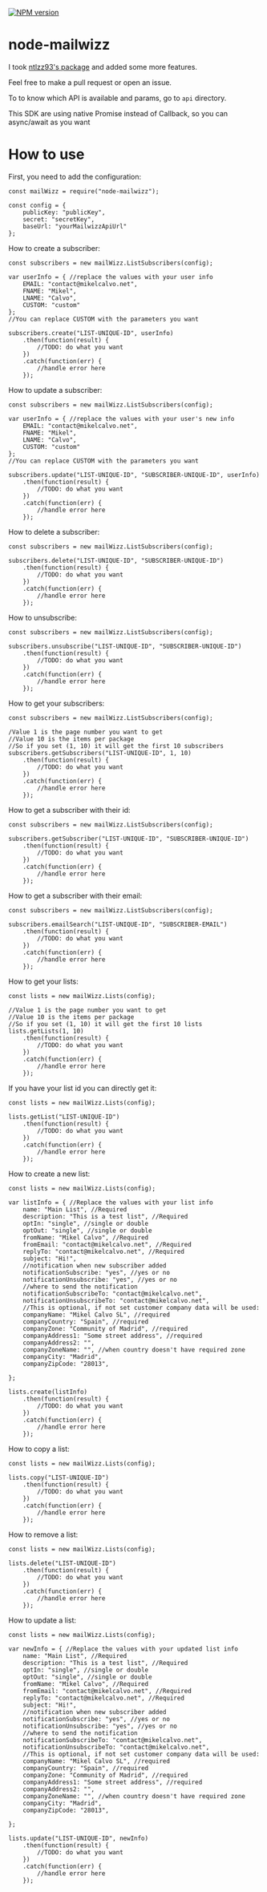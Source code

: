 [![NPM version][npm-version-image]][npm-url]

# node-mailwizz

I took [ntlzz93's package](https://github.com/ntlzz93/node-mailwizz-sdk) and added some more features.

Feel free to make a pull request or open an issue.

To to know which API is available and params, go to `api` directory.

This SDK are using native Promise instead of Callback, so you can async/await as you want

# How to use

First, you need to add the configuration:

```
const mailWizz = require("node-mailwizz");

const config = {
    publicKey: "publicKey",
    secret: "secretKey",
    baseUrl: "yourMailwizzApiUrl"
};
```

How to create a subscriber:

```
const subscribers = new mailWizz.ListSubscribers(config);

var userInfo = { //replace the values with your user info
    EMAIL: "contact@mikelcalvo.net",
    FNAME: "Mikel",
    LNAME: "Calvo",
    CUSTOM: "custom"
};
//You can replace CUSTOM with the parameters you want

subscribers.create("LIST-UNIQUE-ID", userInfo)
    .then(function(result) {
        //TODO: do what you want
    })
    .catch(function(err) {
        //handle error here
    });
```

How to update a subscriber:

```
const subscribers = new mailWizz.ListSubscribers(config);

var userInfo = { //replace the values with your user's new info
    EMAIL: "contact@mikelcalvo.net",
    FNAME: "Mikel",
    LNAME: "Calvo",
    CUSTOM: "custom"
};
//You can replace CUSTOM with the parameters you want

subscribers.update("LIST-UNIQUE-ID", "SUBSCRIBER-UNIQUE-ID", userInfo)
    .then(function(result) {
        //TODO: do what you want
    })
    .catch(function(err) {
        //handle error here
    });
```

How to delete a subscriber:

```
const subscribers = new mailWizz.ListSubscribers(config);

subscribers.delete("LIST-UNIQUE-ID", "SUBSCRIBER-UNIQUE-ID")
    .then(function(result) {
        //TODO: do what you want
    })
    .catch(function(err) {
        //handle error here
    });
```

How to unsubscribe:

```
const subscribers = new mailWizz.ListSubscribers(config);

subscribers.unsubscribe("LIST-UNIQUE-ID", "SUBSCRIBER-UNIQUE-ID")
    .then(function(result) {
        //TODO: do what you want
    })
    .catch(function(err) {
        //handle error here
    });
```

How to get your subscribers:

```
const subscribers = new mailWizz.ListSubscribers(config);

/Value 1 is the page number you want to get
//Value 10 is the items per package
//So if you set (1, 10) it will get the first 10 subscribers
subscribers.getSubscribers("LIST-UNIQUE-ID", 1, 10)
    .then(function(result) {
        //TODO: do what you want
    })
    .catch(function(err) {
        //handle error here
    });
```

How to get a subscriber with their id:

```
const subscribers = new mailWizz.ListSubscribers(config);

subscribers.getSubscriber("LIST-UNIQUE-ID", "SUBSCRIBER-UNIQUE-ID")
    .then(function(result) {
        //TODO: do what you want
    })
    .catch(function(err) {
        //handle error here
    });
```

How to get a subscriber with their email:

```
const subscribers = new mailWizz.ListSubscribers(config);

subscribers.emailSearch("LIST-UNIQUE-ID", "SUBSCRIBER-EMAIL")
    .then(function(result) {
        //TODO: do what you want
    })
    .catch(function(err) {
        //handle error here
    });
```

How to get your lists:

```
const lists = new mailWizz.Lists(config);

//Value 1 is the page number you want to get
//Value 10 is the items per package
//So if you set (1, 10) it will get the first 10 lists
lists.getLists(1, 10)
    .then(function(result) {
        //TODO: do what you want
    })
    .catch(function(err) {
        //handle error here
    });
```

If you have your list id you can directly get it:

```
const lists = new mailWizz.Lists(config);

lists.getList("LIST-UNIQUE-ID")
    .then(function(result) {
        //TODO: do what you want
    })
    .catch(function(err) {
        //handle error here
    });
```

How to create a new list:

```
const lists = new mailWizz.Lists(config);

var listInfo = { //Replace the values with your list info
    name: "Main List", //Required
    description: "This is a test list", //Required
    optIn: "single", //single or double
    optOut: "single", //single or double
    fromName: "Mikel Calvo", //Required
    fromEmail: "contact@mikelcalvo.net", //Required
    replyTo: "contact@mikelcalvo.net", //Required
    subject: "Hi!",
    //notification when new subscriber added
    notificationSubscribe: "yes", //yes or no
    notificationUnsubscribe: "yes", //yes or no
    //where to send the notification
    notificationSubscribeTo: "contact@mikelcalvo.net",
    notificationUnsubscribeTo: "contact@mikelcalvo.net",
    //This is optional, if not set customer company data will be used:
    companyName: "Mikel Calvo SL", //required
    companyCountry: "Spain", //required
    companyZone: "Community of Madrid", //required
    companyAddress1: "Some street address", //required
    companyAddress2: "",
    companyZoneName: "", //when country doesn't have required zone
    companyCity: "Madrid",
    companyZipCode: "28013",

};

lists.create(listInfo)
    .then(function(result) {
        //TODO: do what you want
    })
    .catch(function(err) {
        //handle error here
    });
```

How to copy a list:

```
const lists = new mailWizz.Lists(config);

lists.copy("LIST-UNIQUE-ID")
    .then(function(result) {
        //TODO: do what you want
    })
    .catch(function(err) {
        //handle error here
    });
```

How to remove a list:

```
const lists = new mailWizz.Lists(config);

lists.delete("LIST-UNIQUE-ID")
    .then(function(result) {
        //TODO: do what you want
    })
    .catch(function(err) {
        //handle error here
    });
```

How to update a list:

```
const lists = new mailWizz.Lists(config);

var newInfo = { //Replace the values with your updated list info
    name: "Main List", //Required
    description: "This is a test list", //Required
    optIn: "single", //single or double
    optOut: "single", //single or double
    fromName: "Mikel Calvo", //Required
    fromEmail: "contact@mikelcalvo.net", //Required
    replyTo: "contact@mikelcalvo.net", //Required
    subject: "Hi!",
    //notification when new subscriber added
    notificationSubscribe: "yes", //yes or no
    notificationUnsubscribe: "yes", //yes or no
    //where to send the notification
    notificationSubscribeTo: "contact@mikelcalvo.net",
    notificationUnsubscribeTo: "contact@mikelcalvo.net",
    //This is optional, if not set customer company data will be used:
    companyName: "Mikel Calvo SL", //required
    companyCountry: "Spain", //required
    companyZone: "Community of Madrid", //required
    companyAddress1: "Some street address", //required
    companyAddress2: "",
    companyZoneName: "", //when country doesn't have required zone
    companyCity: "Madrid",
    companyZipCode: "28013",

};

lists.update("LIST-UNIQUE-ID", newInfo)
    .then(function(result) {
        //TODO: do what you want
    })
    .catch(function(err) {
        //handle error here
    });
```

[npm-url]: https://npmjs.org/package/node-mailwizz
[npm-version-image]: http://img.shields.io/npm/v/node-mailwizz.svg?style=flat
